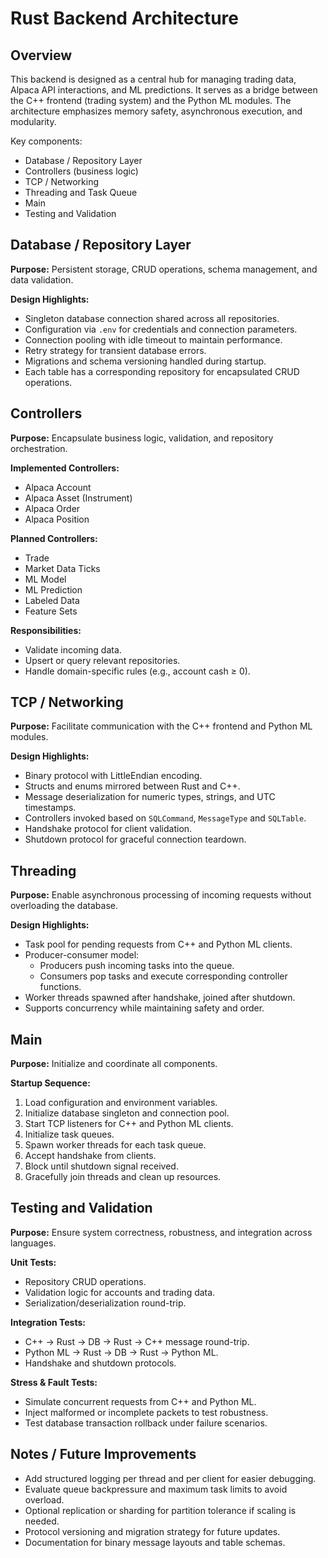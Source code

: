 # Rust Backend Architecture

## Overview
This backend is designed as a central hub for managing trading data, Alpaca API interactions, and ML predictions. It serves as a bridge between the C++ frontend (trading system) and the Python ML modules. The architecture emphasizes memory safety, asynchronous execution, and modularity.

Key components:
- Database / Repository Layer
- Controllers (business logic)
- TCP / Networking
- Threading and Task Queue
- Main 
- Testing and Validation

## Database / Repository Layer
**Purpose:** Persistent storage, CRUD operations, schema management, and data validation.

**Design Highlights:**
- Singleton database connection shared across all repositories.
- Configuration via `.env` for credentials and connection parameters.
- Connection pooling with idle timeout to maintain performance.
- Retry strategy for transient database errors.
- Migrations and schema versioning handled during startup.
- Each table has a corresponding repository for encapsulated CRUD operations.

## Controllers
**Purpose:** Encapsulate business logic, validation, and repository orchestration.

**Implemented Controllers:**
- Alpaca Account
- Alpaca Asset (Instrument)
- Alpaca Order
- Alpaca Position

**Planned Controllers:**
- Trade
- Market Data Ticks
- ML Model
- ML Prediction
- Labeled Data
- Feature Sets

**Responsibilities:**
- Validate incoming data.
- Upsert or query relevant repositories.
- Handle domain-specific rules (e.g., account cash ≥ 0).

## TCP / Networking
**Purpose:** Facilitate communication with the C++ frontend and Python ML modules.

**Design Highlights:**
- Binary protocol with LittleEndian encoding.
- Structs and enums mirrored between Rust and C++.
- Message deserialization for numeric types, strings, and UTC timestamps.
- Controllers invoked based on `SQLCommand`, `MessageType` and `SQLTable`.
- Handshake protocol for client validation.
- Shutdown protocol for graceful connection teardown.

## Threading 
**Purpose:** Enable asynchronous processing of incoming requests without overloading the database.

**Design Highlights:**
- Task pool for pending requests from C++ and Python ML clients.
- Producer-consumer model:
  - Producers push incoming tasks into the queue.
  - Consumers pop tasks and execute corresponding controller functions.
- Worker threads spawned after handshake, joined after shutdown.
- Supports concurrency while maintaining safety and order.

## Main 
**Purpose:** Initialize and coordinate all components.

**Startup Sequence:**
1. Load configuration and environment variables.
2. Initialize database singleton and connection pool.
3. Start TCP listeners for C++ and Python ML clients.
4. Initialize task queues.
5. Spawn worker threads for each task queue.
6. Accept handshake from clients.
7. Block until shutdown signal received.
8. Gracefully join threads and clean up resources.

## Testing and Validation
**Purpose:** Ensure system correctness, robustness, and integration across languages.

**Unit Tests:**
- Repository CRUD operations.
- Validation logic for accounts and trading data.
- Serialization/deserialization round-trip.

**Integration Tests:**
- C++ → Rust → DB → Rust → C++ message round-trip.
- Python ML → Rust → DB → Rust → Python ML.
- Handshake and shutdown protocols.

**Stress & Fault Tests:**
- Simulate concurrent requests from C++ and Python ML.
- Inject malformed or incomplete packets to test robustness.
- Test database transaction rollback under failure scenarios.

## Notes / Future Improvements
- Add structured logging per thread and per client for easier debugging.
- Evaluate queue backpressure and maximum task limits to avoid overload.
- Optional replication or sharding for partition tolerance if scaling is needed.
- Protocol versioning and migration strategy for future updates.
- Documentation for binary message layouts and table schemas.

